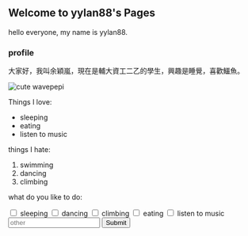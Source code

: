 ## Welcome to yylan88's Pages

hello everyone, my name is yylan88.

### profile

大家好，我叫余穎嵐，現在是輔大資工二乙的學生，興趣是睡覺，喜歡鱷魚。
<div class="photo">  
  <img src="https://i.imgur.com/ptvlKMU.jpgegs" alt="cute wavepepi">
</div>

<p>Things I love:</p>
  <ul>
    <li>sleeping</li>
    <li>eating</li>
    <li>listen to music</li>
  </ul>
  <p>things I hate:</p>
  <ol>
    <li>swimming</li>
    <li>dancing</li>
    <li>climbing</li>
  </ol>
  <div class="let me know you">
    <p>what do you like to do:</p>
      <label><input type="checkbox" name="personality"> sleeping</label>
      <label><input type="checkbox" name="personality"> dancing</label>
      <label><input type="checkbox" name="personality"> climbing</label>
      <label><input type="checkbox" name="personality"> eating</label>
      <label><input type="checkbox" name="personality"> listen to music</label>
      <input type="text" placeholder="other" required>
      <button type="submit">Submit</button>
  </div>

```



